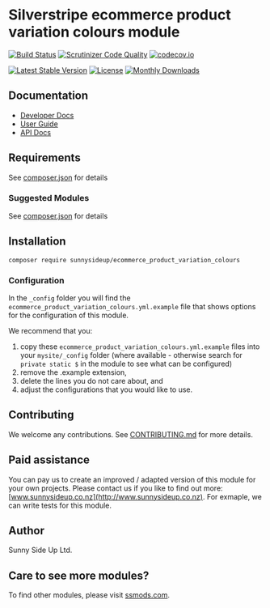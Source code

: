 # Silverstripe ecommerce product variation colours module
[![Build Status](https://travis-ci.org/sunnysideup/silverstripe-ecommerce_product_variation_colours.svg?branch=master)](https://travis-ci.org/sunnysideup/silverstripe-ecommerce_product_variation_colours)
[![Scrutinizer Code Quality](https://scrutinizer-ci.com/g/sunnysideup/silverstripe-ecommerce_product_variation_colours/badges/quality-score.png?b=master)](https://scrutinizer-ci.com/g/sunnysideup/silverstripe-ecommerce_product_variation_colours/?branch=master)
[![codecov.io](https://codecov.io/github/sunnysideup/silverstripe-ecommerce_product_variation_colours/coverage.svg?branch=master)](https://codecov.io/github/sunnysideup/silverstripe-ecommerce_product_variation_colours?branch=master)

[![Latest Stable Version](https://poser.pugx.org/sunnysideup/ecommerce_product_variation_colours/version)](https://packagist.org/packages/sunnysideup/ecommerce_product_variation_colours)
[![License](https://poser.pugx.org/sunnysideup/ecommerce_product_variation_colours/license)](https://packagist.org/packages/sunnysideup/ecommerce_product_variation_colours)
[![Monthly Downloads](https://poser.pugx.org/sunnysideup/ecommerce_product_variation_colours/d/monthly)](https://packagist.org/packages/sunnysideup/ecommerce_product_variation_colours)


## Documentation



 * [Developer Docs](docs/en/INDEX.md)
 * [User Guide](docs/en/userguide.md)
 * [API Docs](http://docs.ssmods.com/sunnysideup/ecommerce_product_variation_colours/classes.xhtml)


## Requirements



See [composer.json](composer.json) for details


### Suggested Modules



See [composer.json](composer.json) for details


## Installation


```
composer require sunnysideup/ecommerce_product_variation_colours
```

### Configuration



In the `_config` folder you will find the `ecommerce_product_variation_colours.yml.example`
file that shows options for the configuration of this module.

We recommend that you:

  1. copy these `ecommerce_product_variation_colours.yml.example` files into your
`mysite/_config` folder (where available - otherwise search for `private static $` in the module to see what can be configured)
  2. remove the .example extension,
  3. delete the lines you do not care about, and
  4. adjust the configurations that you would like to use.


## Contributing



We welcome any contributions. See [CONTRIBUTING.md](CONTRIBUTING.md) for more details.

## Paid assistance



You can pay us to create an improved / adapted version of this module for your own projects.  Please contact us if you like to find out more: [www.sunnysideup.co.nz](http://www.sunnysideup.co.nz).  For exmaple, we can write tests for this module.  

## Author



Sunny Side Up Ltd.


## Care to see more modules?

To find other modules, please visit [ssmods.com](http://ssmods.com/).
